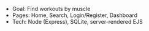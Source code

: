 - Goal: Find workouts by muscle
- Pages: Home, Search, Login/Register, Dashboard
- Tech: Node (Express), SQLite, server-rendered EJS

